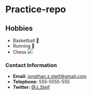 # Practice-repo

## Hobbies
- Basketball :basketball:
- Running :runner:
- Chess ![](http://static1.squarespace.com/static/56bb5c4cb6aa60951bfa9002/56bb5d8959827e70bb093c9b/56bb5d8959827e70bb093c9c/1455119854028/Chess-king.JPG?format=2500w)


### Contact Information
-  **Email:** jonathan.z.steif@gmail.com
-  **Telephone:** 555-5555-555
-  **Twitter:** [@J_Steif](https://twitter.com/J_Steif) 

